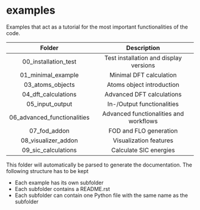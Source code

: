 # examples

Examples that act as a tutorial for the most important functionalities of the code.

| Folder                      | Description |
| :-------------------------: | :---------: |
| 00_installation_test        | Test installation and display versions |
| 01_minimal_example          | Minimal DFT calculation |
| 03_atoms_objects            | Atoms object introduction |
| 04_dft_calculations         | Advanced DFT calculations |
| 05_input_output             | In-/Output functionalities |
| 06_advanced_functionalities | Advanced functionalities and workflows |
| 07_fod_addon                | FOD and FLO generation |
| 08_visualizer_addon         | Visualization features |
| 09_sic_calculations         | Calculate SIC energies |

This folder will automatically be parsed to generate the documentation.
The following structure has to be kept
* Each example has its own subfolder
* Each subfolder contains a README.rst
* Each subfolder can contain one Python file with the same name as the subfolder
